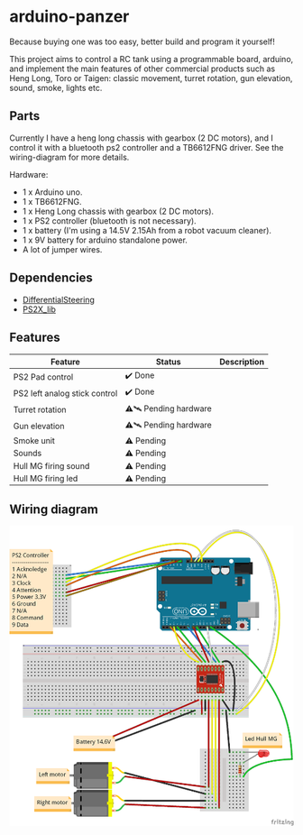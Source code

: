 # arduino-panzer

Because buying one was too easy, better build and program it yourself!

This project aims to control a RC tank using a programmable board, arduino, and implement the main features of other commercial products such as Heng Long, Toro or Taigen: classic movement, turret rotation, gun elevation, sound, smoke, lights etc.

## Parts

Currently I have a heng long chassis with gearbox (2 DC motors), and I control it with a bluetooth ps2 controller and a TB6612FNG driver. See the wiring-diagram for more details.

Hardware:

* 1 x Arduino uno.
* 1 x TB6612FNG.
* 1 x Heng Long chassis with gearbox (2 DC motors).
* 1 x PS2 controller (bluetooth is not necessary).
* 1 x battery (I'm using a 14.5V 2.15Ah from a robot vacuum cleaner).
* 1 x 9V battery for arduino standalone power.
* A lot of jumper wires.

## Dependencies

* [DifferentialSteering](https://github.com/edumardo/DifferentialSteering)
* [PS2X_lib](https://github.com/madsci1016/Arduino-PS2X)

## Features

| Feature | Status | Description |
|---------|-------------|--------|
| PS2 Pad control | ✔️ Done | |
| PS2 left analog stick control | ✔️ Done | |
| Turret rotation | ⚠️🛰 Pending hardware | |
| Gun elevation | ⚠️🛰 Pending hardware | |
| Smoke unit | ⚠️ Pending | |
| Sounds | ⚠️ Pending | |
| Hull MG firing sound | ⚠️ Pending | |
| Hull MG firing led | ⚠️ Pending | |

## Wiring diagram

![Wiring diagram](images/wiring-diagram.png)
